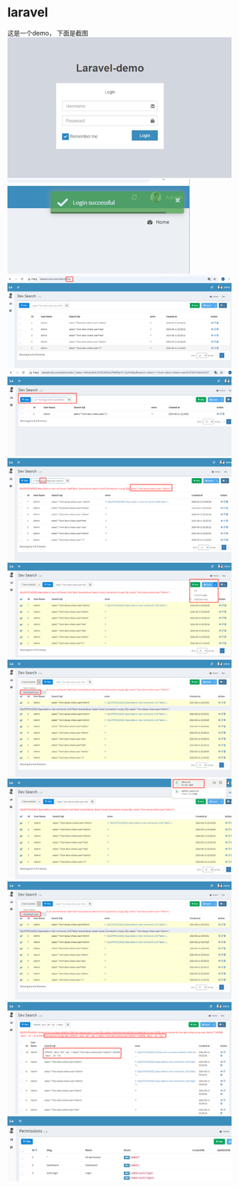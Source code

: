 # laravel
这是一个demo， 下面是截图<br>
![login](public/storage/demo/login.png)<br>
![login-success](public/storage/demo/login-success.png)
![dev](public/storage/demo/dev.png)
![dev](public/storage/demo/search.png)
![dev](public/storage/demo/search-error.png)
![dev](public/storage/demo/export-file.png)
![dev](public/storage/demo/export-json.png)
![dev](public/storage/demo/export-csv.png)
![dev](public/storage/demo/export-json.png)
![dev](public/storage/demo/search-update-error.png)
![dev](public/storage/demo/permissions.png)